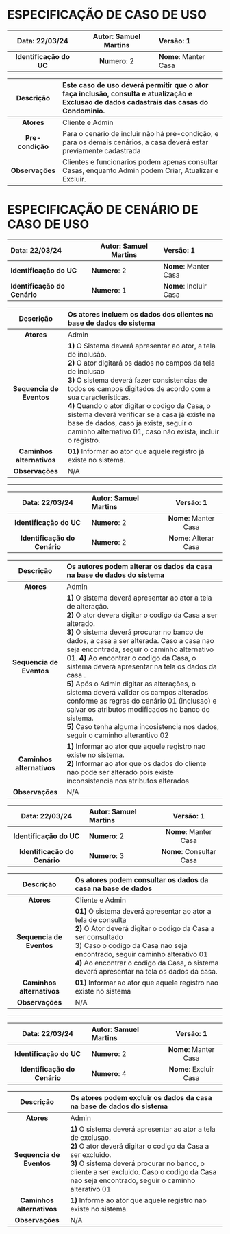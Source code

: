 
# ESPECIFICAÇÃO DE CASO DE USO

|   **Data**: 22/03/24    | **Autor**: Samuel Martins | **Versão**: 1         |
|:-----------------------:|:-------------------------:|:----------------------|
| **Identificação do UC** |       **Numero**: 2       | **Nome**: Manter Casa |

|  **Descrição**   | Este caso de uso deverá permitir que o ator faça inclusão, consulta e atualização e Exclusao de dados cadastrais das casas do Condominio. |
|:----------------:|:------------------------------------------------------------------------------------------------------------------------------------------|
|    **Atores**    | Cliente e Admin                                                                                                                           |
| **Pre-condição** | Para o cenário de incluir não há pré-condição, e para os demais cenários, a casa deverá estar previamente cadastrada                      |
| **Observações**  | Clientes e funcionarios podem apenas consultar Casas, enquanto Admin podem Criar, Atualizar e Excluir.                                    |


# ESPECIFICAÇÃO DE CENÁRIO DE CASO DE USO

| **Data**: 22/03/24            | **Autor**: Samuel Martins | Versão: 1                 |
|:------------------------------|---------------------------|:--------------------------|
| **Identificação do UC**       | **Numero**: 2             | **Nome**: Manter Casa  |
| **Identificação do Cenário**  | **Numero**: 1             | **Nome**: Incluir Casa |


|       **Descrição**       | Os atores incluem os dados dos clientes na base de dados do sistema                                                                                                                                                                                                                                                                                                                                                                                                |
|:-------------------------:|:-------------------------------------------------------------------------------------------------------------------------------------------------------------------------------------------------------------------------------------------------------------------------------------------------------------------------------------------------------------------------------------------------------------------------------------------------------------------|
|        **Atores**         | Admin                                                                                                                                                                                                                                                                                                                                                                                                                                                              |
| **Sequencia de Eventos**  | **1)** O Sistema deverá apresentar ao ator, a tela de inclusão.<br/> **2)** O ator digitará os dados no campos da tela de inclusao <br/> **3)** O sistema deverá fazer consistencias de todos os campos digitados de acordo com a sua caracteristicas. <br/> **4)** Quando o ator digitar o codigo da Casa, o sistema deverá verificar se a casa já existe na base de dados, caso já exista, seguir o caminho alternativo 01, caso não exista, incluir o registro. |
| **Caminhos alternativos** | **01)** Informar ao ator que aquele registro já existe no sistema.                                                                                                                                                                                                                                                                                                                                                                                                 |
|      **Observações**      | N/A                                                                                                                                                                                                                                                                                                                                                                                                                                                                |

---

|      **Data**: 22/03/24       | **Autor**: Samuel Martins |      **Versão**: 1      |
|:-----------------------------:|:--------------------------|:-----------------------:|
|    **Identificação do UC**    | **Numero**: 2             | **Nome**: Manter Casa   |
| **Identificação do Cenário**  | **Numero**: 2             | **Nome**: Alterar Casa  |

|       **Descrição**       | Os autores podem alterar os dados da casa na base de dados do sistema                                                                                                                                                                                                                                                                                                                                                                                                                                                                                                                                                                                                        |
|:-------------------------:|:-----------------------------------------------------------------------------------------------------------------------------------------------------------------------------------------------------------------------------------------------------------------------------------------------------------------------------------------------------------------------------------------------------------------------------------------------------------------------------------------------------------------------------------------------------------------------------------------------------------------------------------------------------------------------------|
|        **Atores**         | Admin                                                                                                                                                                                                                                                                                                                                                                                                                                                                                                                                                                                                                                                                        |
| **Sequencia de Eventos**  | **1)** O sistema deverá apresentar ao ator a tela de alteração. <br/> **2)** O ator devera digitar o codigo da Casa a ser alterado. <br/> **3)** O sistema deverá procurar no banco de dados, a casa a ser alterada. Caso a casa nao seja encontrada, seguir o caminho alternativo 01. **4)** Ao encontrar o codigo da Casa, o sistema deverá apresentar na tela os dados da casa . <br/> **5)** Após o Admin digitar as alterações, o sistema deverá validar os campos alterados conforme as regras do cenário 01 (inclusao) e salvar os atributos modificados no banco do sistema. <br/> **5)** Caso tenha alguma incosistencia nos dados, seguir o caminho alterantivo 02 |
| **Caminhos alternativos** | **1)** Informar ao ator que aquele registro nao existe no sistema. <br/> **2)** Informar ao ator que os dados do cliente nao pode ser alterado pois existe inconsistencia nos atributos alterados                                                                                                                                                                                                                                                                                                                                                                                                                                                                            |
|      **Observações**      | N/A                                                                                                                                                                                                                                                                                                                                                                                                                                                                                                                                                                                                                                                                          |


|      **Data**: 22/03/24       | **Autor**: Samuel Martins |      **Versão**: 1       |
|:-----------------------------:|:--------------------------|:------------------------:|
|    **Identificação do UC**    | **Numero**: 2             |  **Nome**: Manter Casa   |
| **Identificação do Cenário**  | **Numero**: 3             | **Nome**: Consultar Casa |

|       **Descrição**       | Os atores podem consultar os dados da casa na base de dados                                                                                                                                                                                                                                                             |
|:-------------------------:|:------------------------------------------------------------------------------------------------------------------------------------------------------------------------------------------------------------------------------------------------------------------------------------------------------------------------|
|        **Atores**         | Cliente e Admin                                                                                                                                                                                                                                                                                                         |
| **Sequencia de Eventos**  | **01)** O sistema deverá apresentar ao ator a tela de consulta <br/> **2)** O Ator deverá digitar o codigo da Casa a ser consultado <br/> 3) Caso o codigo da Casa nao seja encontrado, seguir caminho alterativo 01  <br/> **4)** Ao encontrar o codigo da Casa, o sistema deverá apresentar na tela os dados da casa. |
| **Caminhos alternativos** | **01)** Informar ao ator que aquele registro nao existe no sistema                                                                                                                                                                                                                                                      |
|      **Observações**      | N/A                                                                                                                                                                                                                                                                                                                     |

---

|      **Data**: 22/03/24       | **Autor**: Samuel Martins |       **Versão**: 1        |
|:-----------------------------:|:--------------------------|:--------------------------:|
|    **Identificação do UC**    | **Numero**: 2             |   **Nome**: Manter Casa    |
| **Identificação do Cenário**  | **Numero**: 4             |   **Nome**: Excluir Casa   |

|       **Descrição**       | Os atores podem excluir os dados da casa na base de dados do sistema                                                                                                                                                                                                                    |
|:-------------------------:|:----------------------------------------------------------------------------------------------------------------------------------------------------------------------------------------------------------------------------------------------------------------------------------------|
|        **Atores**         | Admin                                                                                                                                                                                                                                                                                   |
| **Sequencia de Eventos**  | **1)** O sistema deverá apresentar ao ator a tela de exclusao. <br/> **2)** O ator deverá digitar o codigo da Casa a ser excluido. <br/> **3)** O sistema deverá procurar no banco, o cliente a ser excluido. Caso o codigo da Casa nao seja encontrado, seguir o caminho alterativo 01 |
| **Caminhos alternativos** | **1)** Informe ao ator que aquele registro nao existe no sistema.                                                                                                                                                                                                                       |
|      **Observações**      | N/A                                                                                                                                                                                                                                                                                     |
